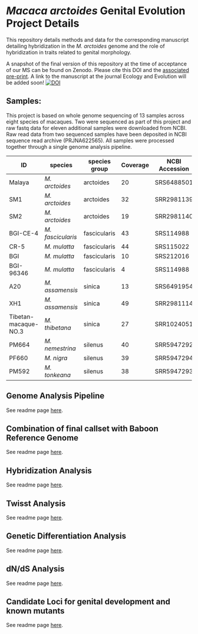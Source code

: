 # _Macaca arctoides_ Genital Evolution Project Details
This repository details methods and data for the corresponding manuscript detailing hybridization in the _M. arctoides_ genome and the role of hybridization in traits related to genital morphology. 

A snapshot of the final version of this repository at the time of acceptance of our MS can be found on Zenodo. Please cite this DOI and the [associated pre-print](https://www.biorxiv.org/content/10.1101/2020.05.18.102251). A link to the manuscript at the journal Ecology and Evolution will be added soon!
[![DOI](https://zenodo.org/badge/349222702.svg)](https://zenodo.org/badge/latestdoi/349222702)

## Samples:

This project is based on whole genome sequencing of 13 samples across eight species of macaques. Two were sequenced as part of this project and raw fastq data for eleven additional samples were downloaded from NCBI. Raw read data from two sequenced samples have been deposited in NCBI sequence read archive (PRJNA622565). All samples were processed together through a single genome analysis pipeline.

| ID | species | species group | Coverage | NCBI Accession | Sex |
| -- | -- | -- | -- | -- | -- |
| Malaya | _M. arctoides_ | arctoides | 20 | SRS6488501 | F
| SM1 | _M. arctoides_ | arctoides | 32 | SRR2981139 | F
| SM2 | _M. arctoides_ | arctoides | 19 | SRR2981140 | F
| BGI-CE-4 | _M. fascicularis_ | fascicularis  | 43 | SRS114988 | F
| CR-5 | _M. mulatta_ | fascicularis | 44 | SRS115022 | F
| BGI | _M. mulatta_ |  fascicularis | 10 |  SRS212016| M
| BGI-96346 | _M. mulatta_ |  fascicularis | 4 |SRS114988|   M
| A20 | _M. assamensis_ | sinica | 13 | SRS6491954 | F
| XH1 | _M. assamensis_ | sinica | 49 | SRR2981114 | M
| Tibetan-macaque-NO.3 | _M. thibetana_ | sinica | 27 | SRR1024051| F
| PM664 | _M. nemestrina_ | silenus | 40 | SRR5947292 | M 
| PF660 | _M. nigra_ | silenus | 39 | SRR5947294 | F
| PM592 | _M. tonkeana_ | silenus | 38| SRR5947293 | M


## Genome Analysis Pipeline

See readme page [here](https://github.com/StevisonLab/Arctoides-Hybridization/blob/main/Genome%20Analysis%20Pipeline.md).

## Combination of final callset with Baboon Reference Genome

See readme page [here](https://github.com/StevisonLab/Arctoides-Hybridization/blob/main/Baboon%20Reference%20Genome%20Add%20On.md).

## Hybridization Analysis

See readme page [here](https://github.com/StevisonLab/Arctoides-Hybridization/blob/main/Hybridization_Analysis.md).

## Twisst Analysis

See readme page [here](https://github.com/StevisonLab/Arctoides-Hybridization/blob/main/Twisst.md).

## Genetic Differentiation Analysis

See readme page [here](https://github.com/StevisonLab/Arctoides-Hybridization/blob/main/Genetic%20Differentiation.md).

## dN/dS Analysis

See readme page [here](https://github.com/StevisonLab/Arctoides-Hybridization/blob/main/dNdS_Analysis.md).

## Candidate Loci for genital development and known mutants

See readme page [here](https://github.com/StevisonLab/Arctoides-Hybridization/blob/main/Genital%20Candidate%20Gene%20Analysis.md).
